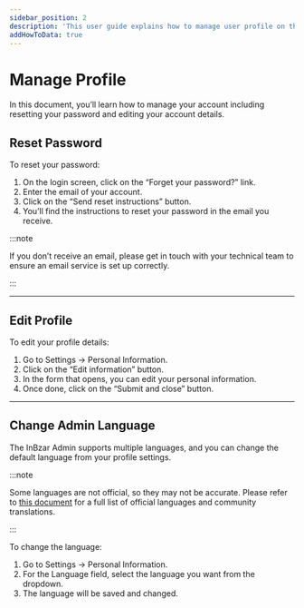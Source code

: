 ```yaml
---
sidebar_position: 2
description: 'This user guide explains how to manage user profile on the InBzar Admin. Learn how to edit a user profile and reset user password.'
addHowToData: true
---
```


# Manage Profile

In this document, you’ll learn how to manage your account including resetting your password and editing your account details.

## Reset Password

To reset your password:

1. On the login screen, click on the “Forget your password?” link.
2. Enter the email of your account.
3. Click on the “Send reset instructions” button.
4. You’ll find the instructions to reset your password in the email you receive.

:::note

If you don’t receive an email, please get in touch with your technical team to ensure an email service is set up correctly.

:::

---

## Edit Profile

To edit your profile details:

1. Go to Settings → Personal Information.
2. Click on the “Edit information” button.
3. In the form that opens, you can edit your personal information.
4. Once done, click on the “Submit and close” button.

---

## Change Admin Language

The InBzar Admin supports multiple languages, and you can change the default language from your profile settings.

:::note

Some languages are not official, so they may not be accurate. Please refer to [this document](../tips/languages.md) for a full list of official languages and community translations.

:::

To change the language:

1. Go to Settings → Personal Information.
2. For the Language field, select the language you want from the dropdown.
3. The language will be saved and changed.
